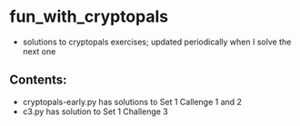 # fun_with_cryptopals
- solutions to cryptopals exercises; updated periodically when I solve the next one

## Contents: 
- cryptopals-early.py has solutions to Set 1 Callenge 1 and 2 
- c3.py has solution to Set 1 Challenge 3
